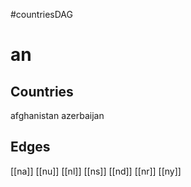 #countriesDAG
# an

## Countries
afghanistan
azerbaijan

## Edges
[[na]]
[[nu]]
[[nl]]
[[ns]]
[[nd]]
[[nr]]
[[ny]]
